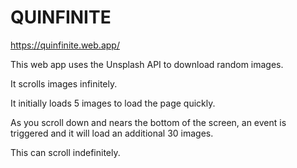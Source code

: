 # QUINFINITE

https://quinfinite.web.app/

This web app uses the Unsplash API to download random images.

It scrolls images infinitely.

It initially loads 5 images to load the page quickly.

As you scroll down and nears the bottom of the screen, an
event is triggered and it will load an additional 30 images.

This can scroll indefinitely.
